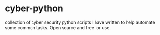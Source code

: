 # cyber-python
collection of cyber security python scripts I have written to help automate some common tasks.
Open source and free for use.

